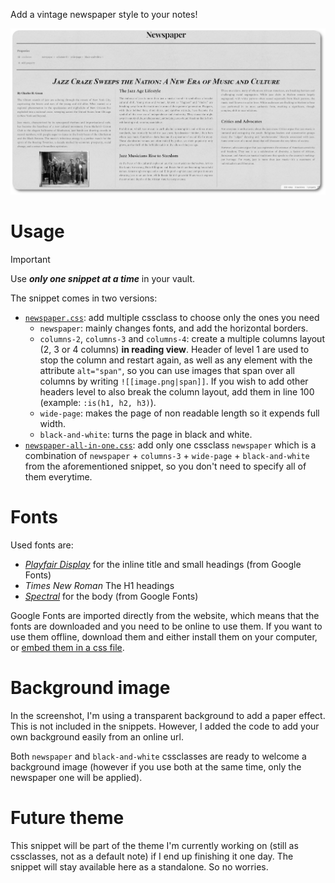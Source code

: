 Add a vintage newspaper style to your notes!

![showcase](screenshots/showcase.png)

# Usage

> [!IMPORTANT]
> Use ***only one snippet at a time*** in your vault.

The snippet comes in two versions:
- [`newspaper.css`](newspaper.css): add multiple cssclass to choose only the ones you need
  - `newspaper`: mainly changes fonts, and add the horizontal borders.
  - `columns-2`, `columns-3` and `columns-4`: create a multiple columns layout (2, 3 or 4 columns) **in reading view**. Header of level 1 are used to stop the column and restart again, as well as any element with the attribute `alt="span"`, so you can use images that span over all columns by writing `![[image.png|span]]`. If you wish to add other headers level to also break the column layout, add them in line 100 (example: `:is(h1, h2, h3)`).
  - `wide-page`: makes the page of non readable length so it expends full width.
  - `black-and-white`: turns the page in black and white.
- [`newspaper-all-in-one.css`](newspaper-all-in-one.css): add only one cssclass `newspaper` which is a combination of `newspaper` + `columns-3` + `wide-page` + `black-and-white` from the aforementioned snippet, so you don't need to specify all of them everytime.

# Fonts

Used fonts are:
- [*Playfair Display*](https://fonts.google.com/specimen/Playfair+Display) for the inline title and small headings (from Google Fonts)
- *Times New Roman* The H1 headings
- [*Spectral*](https://fonts.google.com/specimen/Spectral) for the body (from Google Fonts)

Google Fonts are imported directly from the website, which means that the fonts are downloaded and you need to be online to use them. If you want to use them offline, download them and either install them on your computer, or [embed them in a css file](https://docs.obsidian.md/Themes/App+themes/Embed+fonts+and+images+in+your+theme).

# Background image

In the screenshot, I'm using a transparent background to add a paper effect. This is not included in the snippets. However, I added the code to add your own background easily from an online url.

Both `newspaper` and `black-and-white` cssclasses are ready to welcome a background image (however if you use both at the same time, only the newspaper one will be applied).

# Future theme

This snippet will be part of the theme I'm currently working on (still as cssclasses, not as a default note) if I end up finishing it one day. The snippet will stay available here as a standalone. So no worries.